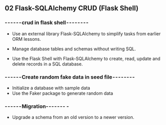 ## 02 Flask-SQLAlchemy CRUD (Flask Shell)

### - - - - - - crud in flask shell - - - - - - - -
* Use an external library Flask-SQLAlchemy to simplify tasks from earlier ORM lessons.

* Manage database tables and schemas without writing SQL.

* Use the Flask Shell with Flask-SQLAlchemy to create, read, update and delete records in a SQL database.

### - - - - - - Create random fake data in seed file - - - - - - - -
* Initialize a database with sample data
* Use the Faker package to generate random data

### - - - - - - Migration- - - - - - - -
* Upgrade a schema from an old version to a newer version.